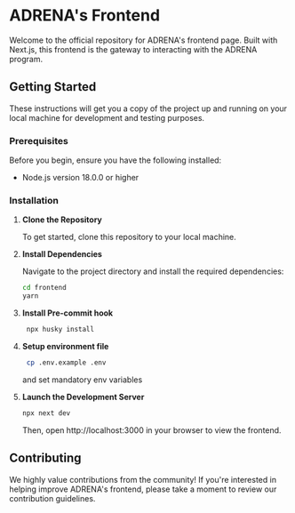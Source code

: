 # ADRENA's Frontend

Welcome to the official repository for ADRENA's frontend page. Built with Next.js, this frontend is the gateway to interacting with the ADRENA program.

## Getting Started

These instructions will get you a copy of the project up and running on your local machine for development and testing purposes.

### Prerequisites

Before you begin, ensure you have the following installed:

- Node.js version 18.0.0 or higher

### Installation

1. **Clone the Repository**

   To get started, clone this repository to your local machine.

2. **Install Dependencies**

   Navigate to the project directory and install the required dependencies:

   ```bash
   cd frontend
   yarn
   ```

3. **Install Pre-commit hook**

   ```bash
    npx husky install
   ```

4. **Setup environment file**

   ```bash
    cp .env.example .env
   ```

   and set mandatory env variables

5. **Launch the Development Server**

   ```bash
   npx next dev
   ```

   Then, open http://localhost:3000 in your browser to view the frontend.

## Contributing

We highly value contributions from the community! If you're interested in helping improve ADRENA's frontend, please take a moment to review our contribution guidelines.

